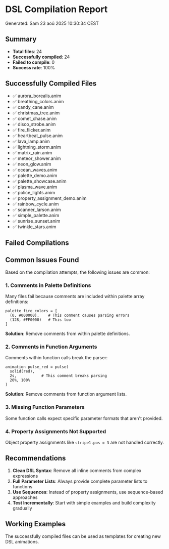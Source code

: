 # DSL Compilation Report

Generated: Sam 23 aoû 2025 10:30:34 CEST

## Summary

- **Total files**: 24
- **Successfully compiled**: 24
- **Failed to compile**: 0
- **Success rate**: 100%

## Successfully Compiled Files

- ✅ aurora_borealis.anim
- ✅ breathing_colors.anim
- ✅ candy_cane.anim
- ✅ christmas_tree.anim
- ✅ comet_chase.anim
- ✅ disco_strobe.anim
- ✅ fire_flicker.anim
- ✅ heartbeat_pulse.anim
- ✅ lava_lamp.anim
- ✅ lightning_storm.anim
- ✅ matrix_rain.anim
- ✅ meteor_shower.anim
- ✅ neon_glow.anim
- ✅ ocean_waves.anim
- ✅ palette_demo.anim
- ✅ palette_showcase.anim
- ✅ plasma_wave.anim
- ✅ police_lights.anim
- ✅ property_assignment_demo.anim
- ✅ rainbow_cycle.anim
- ✅ scanner_larson.anim
- ✅ simple_palette.anim
- ✅ sunrise_sunset.anim
- ✅ twinkle_stars.anim

## Failed Compilations


## Common Issues Found

Based on the compilation attempts, the following issues are common:

### 1. Comments in Palette Definitions
Many files fail because comments are included within palette array definitions:
```
palette fire_colors = [
  (0, #000000),    # This comment causes parsing errors
  (128, #FF0000)   # This too
]
```

**Solution**: Remove comments from within palette definitions.

### 2. Comments in Function Arguments
Comments within function calls break the parser:
```
animation pulse_red = pulse(
  solid(red),
  2s,           # This comment breaks parsing
  20%, 100%
)
```

**Solution**: Remove comments from function argument lists.

### 3. Missing Function Parameters
Some function calls expect specific parameter formats that aren't provided.

### 4. Property Assignments Not Supported
Object property assignments like `stripe1.pos = 3` are not handled correctly.

## Recommendations

1. **Clean DSL Syntax**: Remove all inline comments from complex expressions
2. **Full Parameter Lists**: Always provide complete parameter lists to functions
3. **Use Sequences**: Instead of property assignments, use sequence-based approaches
4. **Test Incrementally**: Start with simple examples and build complexity gradually

## Working Examples

The successfully compiled files can be used as templates for creating new DSL animations.

